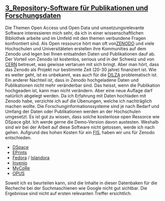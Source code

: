 
 ##  [3_Repository-Software für Publikationen und Forschungsdaten]()
 
Die Themen Open Access und Open Data und umsetzungsrelevante Software interessieren mich sehr, da ich in einer wissenschaftlichen Bibliothek arbeite und im Umfeld mit den themen verbundene Fragen konfrontiert sind. Als Open ressource hört man oft von[ZENODO](https://zenodo.org) und viele Hochschulen und Universitäteten erstellen ihre Kommunities auf dem Zenodo und legen bei Ihnen entsatnden Daten und Publikationen dauf ab. Der Vorteil von Zenodo ist kostenlos, serious und in der Schweiz und von [CERN](https://home.cern) betreuet, was gewisse vertaruen mit sich bringt. Aber man hört, dass das Zenodo als Projekt nur bestimmte Zeit (20-30 jahre) finanziert ist. Wie es weiter geht, ist es unbekannt, was auch für die [DILZA](https://scholar.google.ch/scholar?q=long+term+digital+preservation&hl=de&as_sdt=0&as_vis=1&oi=scholart) problematisch ist. Ein anderer Nachteil ist, dass in Zenodo hochgeladene Daten und Publikationen nicht mehr veränderbar sind. Das heisst, wenn die Publikation hochgeaden ist, kann man nicht verändern. Aber eine neue Auflage darf natürlich abgelegt werden. Da ich Erfahrung mit Daten hochladen mit Zenodo habe, verzichte ich auf die Übenungen, welche ich nachträglich machen wollte. Die Forschunginformationssysteme sind je nach Bedarf und Umfang der Daten oder Publikationen werden an der Hochschulen umgesetzt. Es ist gut zu wissen, dass solche kostenlose open Ressorce wie DSpace gibt. Ich werde gerne die Demo-Version davon austesten. Weshalb sind wir bei der Arbeit auf diese Software nicht getossen, werde ich nach gehen. Aufgrund des hohen Kosten für ein [FIS](https://de.wikipedia.org/wiki/Forschungsinformationssystem), haben wir uns für Zenodo entschieden.

* [DSpace](https://www.dspace.org)
* [EPrints](https://www.eprints.org)
* [Fedora](http://fedorarepository.org) / [Islandora](https://islandora.ca)
* [Invenio](https://invenio-software.org)
* [MyCoRe](https://www.mycore.de)
* [OPUS](https://www.opus-repository.org)

Soweit ich es beurteilen kann, sind die Inhalte in dieser Datenbaken für die Recheche bei der  Suchmaschienen wie Google nicht gut sichtbar. Die Ergebnisse sind nicht auf ersten relevanten Treffer ersichtlich.
 
